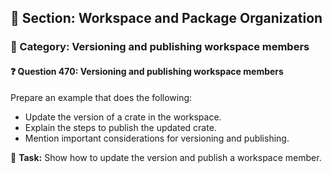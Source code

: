 ## 📘 Section: Workspace and Package Organization
### 🔹 Category: Versioning and publishing workspace members
#### ❓ Question 470: Versioning and publishing workspace members

Prepare an example that does the following:

- Update the version of a crate in the workspace.
- Explain the steps to publish the updated crate.
- Mention important considerations for versioning and publishing.

🔧 **Task:** Show how to update the version and publish a workspace member.
